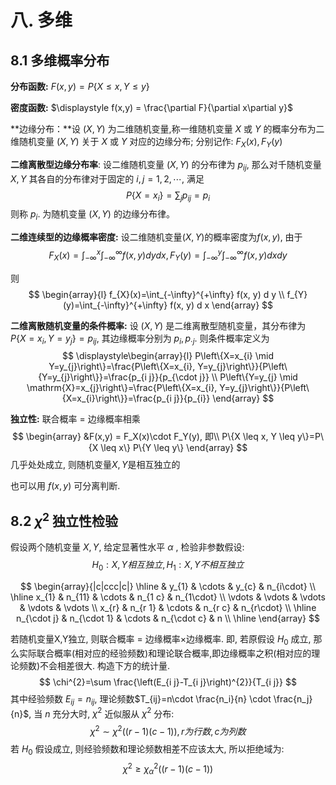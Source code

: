 # 八. 多维

## 8.1 多维概率分布

**分布函数:** $F(x,y) = P\{X \leq x,Y \leq y\}$

**密度函数:** $\displaystyle f(x,y) = \frac{\partial F}{\partial x\partial y}$

**边缘分布：**设 $(X, Y)$ 为二维随机变量,称一维随机变量 $X$ 或 $Y$ 的概率分布为二维随机变量 $(X, Y)$ 关于 $X$ 或 $Y$ 对应的边缘分布; 分别记作: $F_{X}(x), F_{Y}(y)_{}$

**二维离散型边缘分布率**:
设二维随机变量 $(X, Y)$ 的分布律为 $p_{i j},$ 那么对千随机变量 $X, Y$ 其各自的分布律对于固定的 $i, j=1,2, \cdots,$ 满足
$$
P\left\{X=x_{i}\right\}=\sum_{j} p_{i j}=p_{i}
$$
则称 $p_{i} .$ 为随机变量 $(X, Y)$ 的边缘分布律。

**二维连续型的边缘概率密度:**
设二维随机变量$(X,Y)$的概率密度为$f(x,y)$, 由于
$$
F_{X}(x)=\int_{-\infty}^{x} \int_{-\infty}^{\infty} f(x, y) d y d x, F_{Y}(y)=\int_{-\infty}^{y} \int_{-\infty}^{\infty} f(x, y) d x d y
$$

则
$$
\begin{array}{l}
f_{X}(x)=\int_{-\infty}^{+\infty} f(x, y) d y \\
f_{Y}(y)=\int_{-\infty}^{+\infty} f(x, y) d x
\end{array}
$$

**二维离散随机变量的条件概率:**
设 $(X, Y)$ 是二维离散型随机变量，其分布律为 $P\left\{X=x_{i}, Y=y_{j}\right\}=p_{i j},$ 其边缘概率分别为 $p_{i}, p_{\cdot j} .$ 则条件概率定义为
$$
\displaystyle\begin{array}{l}
P\left\{X=x_{i} \mid Y=y_{j}\right\}=\frac{P\left\{X=x_{i}, Y=y_{j}\right\}}{P\left\{Y=y_{j}\right\}}=\frac{p_{i j}}{p_{\cdot j}} \\
P\left\{Y=y_{j} \mid \mathrm{X}=x_{j}\right\}=\frac{P\left\{X=x_{i}, Y=y_{j}\right\}}{P\left\{X=x_{i}\right\}}=\frac{p_{i j}}{p_{i}}
\end{array}
$$

**独立性:** 联合概率 = 边缘概率相乘
$$
\begin{array}
&F(x,y) = F_X(x)\cdot F_Y(y),  即\\
P\{X \leq x, Y \leq y\}=P\{X \leq x\} P\{Y \leq y\}
\end{array}
$$
几乎处处成立, 则随机变量$X,Y$是相互独立的

也可以用 $f(x,y)$ 可分离判断.



## 8.2 $\chi^2$ 独立性检验

假设两个随机变量 $X,Y$, 给定显著性水平 $\alpha$ , 检验非参数假设:
$$
H_0: X,Y 相互独立, H_1: X,Y不相互独立
$$


$$
\begin{array}{|c|ccc|c|}
\hline & y_{1} & \cdots & y_{c} & n_{i\cdot} \\
\hline x_{1} & n_{11} & \cdots & n_{1 c} & n_{1\cdot} \\
\vdots & \vdots & \vdots & \vdots & \vdots \\
x_{r} & n_{r 1} & \cdots & n_{r c} & n_{r\cdot} \\
\hline n_{\cdot j} & n_{\cdot 1} & \cdots & n_{\cdot c} & n \\
\hline
\end{array}
$$

若随机变量X,Y独立, 则联合概率  = 边缘概率$\times$边缘概率. 即, 若原假设 $H_0$ 成立, 那么实际联合概率(相对应的经验频数)和理论联合概率,即边缘概率之积(相对应的理论频数)不会相差很大. 构造下方的统计量.
$$
\chi^{2}=\sum \frac{\left(E_{i j}-T_{i j}\right)^{2}}{T_{i j}}
$$
其中经验频数 $E_{ij}=n_{ij}$, 理论频数$T_{ij}=n\cdot \frac{n_i}{n} \cdot \frac{n_j}{n}$, 当 $n$ 充分大时, $\chi^2$ 近似服从 $\chi^2$ 分布:
$$
\chi^{2} \sim \chi^{2}((r-1)(c-1)), r 为行数, c 为列数
$$
若 $H_0$ 假设成立, 则经验频数和理论频数相差不应该太大, 所以拒绝域为:
$$
\chi^{2} \geq \chi_{\alpha}^{2}((r-1)(c-1))
$$
